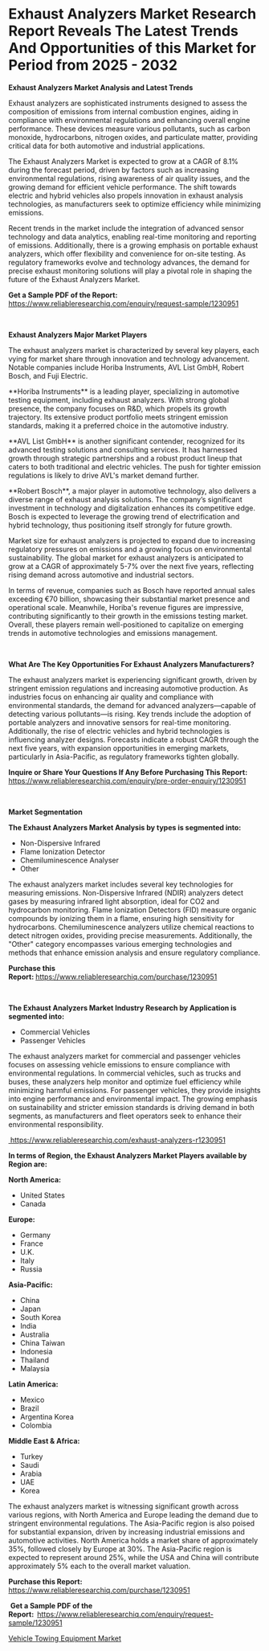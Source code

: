 <p><h1>Exhaust Analyzers Market Research Report Reveals The Latest Trends And Opportunities of this Market for Period from 2025 - 2032</h1></p><p><strong>Exhaust Analyzers Market Analysis and Latest Trends</strong></p>
<p><p>Exhaust analyzers are sophisticated instruments designed to assess the composition of emissions from internal combustion engines, aiding in compliance with environmental regulations and enhancing overall engine performance. These devices measure various pollutants, such as carbon monoxide, hydrocarbons, nitrogen oxides, and particulate matter, providing critical data for both automotive and industrial applications.</p><p>The Exhaust Analyzers Market is expected to grow at a CAGR of 8.1% during the forecast period, driven by factors such as increasing environmental regulations, rising awareness of air quality issues, and the growing demand for efficient vehicle performance. The shift towards electric and hybrid vehicles also propels innovation in exhaust analysis technologies, as manufacturers seek to optimize efficiency while minimizing emissions.</p><p>Recent trends in the market include the integration of advanced sensor technology and data analytics, enabling real-time monitoring and reporting of emissions. Additionally, there is a growing emphasis on portable exhaust analyzers, which offer flexibility and convenience for on-site testing. As regulatory frameworks evolve and technology advances, the demand for precise exhaust monitoring solutions will play a pivotal role in shaping the future of the Exhaust Analyzers Market.</p></p>
<p><strong>Get a Sample PDF of the Report:&nbsp;</strong> <a href="https://www.reliableresearchiq.com/enquiry/request-sample/1230951?utm_campaign=3524&utm_medium=2&utm_source=Github&utm_content=ia&utm_term=30032025&utm_id=exhaust-analyzers">https://www.reliableresearchiq.com/enquiry/request-sample/1230951</a></p>
<p>&nbsp;</p>
<p><strong>Exhaust Analyzers Major Market Players</strong></p>
<p><p>The exhaust analyzers market is characterized by several key players, each vying for market share through innovation and technology advancement. Notable companies include Horiba Instruments, AVL List GmbH, Robert Bosch, and Fuji Electric.</p><p>**Horiba Instruments** is a leading player, specializing in automotive testing equipment, including exhaust analyzers. With strong global presence, the company focuses on R&D, which propels its growth trajectory. Its extensive product portfolio meets stringent emission standards, making it a preferred choice in the automotive industry.</p><p>**AVL List GmbH** is another significant contender, recognized for its advanced testing solutions and consulting services. It has harnessed growth through strategic partnerships and a robust product lineup that caters to both traditional and electric vehicles. The push for tighter emission regulations is likely to drive AVL's market demand further.</p><p>**Robert Bosch**, a major player in automotive technology, also delivers a diverse range of exhaust analysis solutions. The company’s significant investment in technology and digitalization enhances its competitive edge. Bosch is expected to leverage the growing trend of electrification and hybrid technology, thus positioning itself strongly for future growth.</p><p>Market size for exhaust analyzers is projected to expand due to increasing regulatory pressures on emissions and a growing focus on environmental sustainability. The global market for exhaust analyzers is anticipated to grow at a CAGR of approximately 5-7% over the next five years, reflecting rising demand across automotive and industrial sectors.</p><p>In terms of revenue, companies such as Bosch have reported annual sales exceeding €70 billion, showcasing their substantial market presence and operational scale. Meanwhile, Horiba's revenue figures are impressive, contributing significantly to their growth in the emissions testing market. Overall, these players remain well-positioned to capitalize on emerging trends in automotive technologies and emissions management.</p></p>
<p>&nbsp;</p>
<p><strong>What Are The Key Opportunities For Exhaust Analyzers Manufacturers?</strong></p>
<p><p>The exhaust analyzers market is experiencing significant growth, driven by stringent emission regulations and increasing automotive production. As industries focus on enhancing air quality and compliance with environmental standards, the demand for advanced analyzers—capable of detecting various pollutants—is rising. Key trends include the adoption of portable analyzers and innovative sensors for real-time monitoring. Additionally, the rise of electric vehicles and hybrid technologies is influencing analyzer designs. Forecasts indicate a robust CAGR through the next five years, with expansion opportunities in emerging markets, particularly in Asia-Pacific, as regulatory frameworks tighten globally.</p></p>
<p><strong>Inquire or Share Your Questions If Any Before Purchasing This Report:</strong> <a href="https://www.reliableresearchiq.com/enquiry/pre-order-enquiry/1230951?utm_campaign=3524&utm_medium=2&utm_source=Github&utm_content=ia&utm_term=30032025&utm_id=exhaust-analyzers">https://www.reliableresearchiq.com/enquiry/pre-order-enquiry/1230951</a></p>
<p>&nbsp;</p>
<p><strong>Market Segmentation</strong></p>
<p><strong>The Exhaust Analyzers Market Analysis by types is segmented into:</strong></p>
<p><ul><li>Non-Dispersive Infrared</li><li>Flame Ionization Detector</li><li>Chemiluminescence Analyser</li><li>Other</li></ul></p>
<p><p>The exhaust analyzers market includes several key technologies for measuring emissions. Non-Dispersive Infrared (NDIR) analyzers detect gases by measuring infrared light absorption, ideal for CO2 and hydrocarbon monitoring. Flame Ionization Detectors (FID) measure organic compounds by ionizing them in a flame, ensuring high sensitivity for hydrocarbons. Chemiluminescence analyzers utilize chemical reactions to detect nitrogen oxides, providing precise measurements. Additionally, the "Other" category encompasses various emerging technologies and methods that enhance emission analysis and ensure regulatory compliance.</p></p>
<p><strong>Purchase this Report:&nbsp;</strong><a href="https://www.reliableresearchiq.com/purchase/1230951?utm_campaign=3524&utm_medium=2&utm_source=Github&utm_content=ia&utm_term=30032025&utm_id=exhaust-analyzers">https://www.reliableresearchiq.com/purchase/1230951</a></p>
<p>&nbsp;</p>
<p><strong>The Exhaust Analyzers Market Industry Research by Application is segmented into:</strong></p>
<p><ul><li>Commercial Vehicles</li><li>Passenger Vehicles</li></ul></p>
<p><p>The exhaust analyzers market for commercial and passenger vehicles focuses on assessing vehicle emissions to ensure compliance with environmental regulations. In commercial vehicles, such as trucks and buses, these analyzers help monitor and optimize fuel efficiency while minimizing harmful emissions. For passenger vehicles, they provide insights into engine performance and environmental impact. The growing emphasis on sustainability and stricter emission standards is driving demand in both segments, as manufacturers and fleet operators seek to enhance their environmental responsibility.</p></p>
<p><a href="https://www.reliableresearchiq.com/exhaust-analyzers-r1230951?utm_campaign=3524&utm_medium=2&utm_source=Github&utm_content=ia&utm_term=30032025&utm_id=exhaust-analyzers">&nbsp;https://www.reliableresearchiq.com/exhaust-analyzers-r1230951</a></p>
<p><strong>In terms of Region, the Exhaust Analyzers Market Players available by Region are:</strong></p>
<p>
    <p> <strong> North America: </strong>
        <ul>
            <li>United States</li>
            <li>Canada</li>
        </ul>
        </p> 
    <p> <strong> Europe: </strong>
        <ul>
            <li>Germany</li>
            <li>France</li>
            <li>U.K.</li>
            <li>Italy</li>
            <li>Russia</li>
        </ul>
        </p> 
    <p> <strong> Asia-Pacific: </strong>
        <ul>
            <li>China</li>
            <li>Japan</li>
            <li>South Korea</li>
            <li>India</li>
            <li>Australia</li>
            <li>China Taiwan</li>
            <li>Indonesia</li>
            <li>Thailand</li>
            <li>Malaysia</li>
        </ul>
        </p> 
    <p> <strong> Latin America: </strong>
        <ul>
            <li>Mexico</li>
            <li>Brazil</li>
            <li>Argentina Korea</li>
            <li>Colombia</li>
        </ul>
        </p> 
    <p> <strong> Middle East & Africa: </strong>
        <ul>
            <li>Turkey</li>
            <li>Saudi</li>
            <li>Arabia</li>
            <li>UAE</li>
            <li>Korea</li>
        </ul>
    </p>
    </p>
<p><p>The exhaust analyzers market is witnessing significant growth across various regions, with North America and Europe leading the demand due to stringent environmental regulations. The Asia-Pacific region is also poised for substantial expansion, driven by increasing industrial emissions and automotive activities. North America holds a market share of approximately 35%, followed closely by Europe at 30%. The Asia-Pacific region is expected to represent around 25%, while the USA and China will contribute approximately 5% each to the overall market valuation.</p></p>
<p><strong>Purchase this Report: </strong><a href="https://www.reliableresearchiq.com/purchase/1230951?utm_campaign=3524&utm_medium=2&utm_source=Github&utm_content=ia&utm_term=30032025&utm_id=exhaust-analyzers">https://www.reliableresearchiq.com/purchase/1230951</a></p>
<p>&nbsp;<strong>Get a Sample PDF of the Report:&nbsp;&nbsp;</strong><a href="https://www.reliableresearchiq.com/enquiry/request-sample/1230951?utm_campaign=3524&utm_medium=2&utm_source=Github&utm_content=ia&utm_term=30032025&utm_id=exhaust-analyzers">https://www.reliableresearchiq.com/enquiry/request-sample/1230951</a></p>
<p><strong></strong></p>
<p><p><a href="https://github.com/cachaskluwe/Market-Research-Report-List-1/blob/main/vehicle-towing-equipment-market.md?utm_campaign=3524&utm_medium=2&utm_source=Github&utm_content=ia&utm_term=30032025&utm_id=exhaust-analyzers">Vehicle Towing Equipment Market</a></p></p>